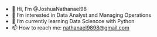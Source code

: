 - 👋 Hi, I’m @JoshuaNathanael98
- 👀 I’m interested in Data Analyst and Managing Operations
- 🌱 I’m currently learning Data Sciencce with Python
- 📫 How to reach me: nathanael9898@gmail.com

<!---
JoshuaNathanael98/JoshuaNathanael98 is a ✨ special ✨ repository because its `README.md` (this file) appears on your GitHub profile.
You can click the Preview link to take a look at your changes.
--->
